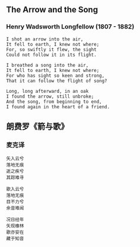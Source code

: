 ## The Arrow and the Song
### Henry Wadsworth Longfellow (1807 - 1882)

```
I shot an arrow into the air,
It fell to earth, I knew not where;
For, so swiftly it flew, the sight
Could not follow it in its flight.

I breathed a song into the air,
It fell to earth, I knew not where;
For who has sight so keen and strong,
That it can follow the flight of song?

Long, long afterward, in an oak
I found the arrow, still unbroke;
And the song, from beginning to end,
I found again in the heart of a friend.
```

## 朗费罗《箭与歌》
### 麦克译

```
矢入云兮
落地无痕
逝之疾兮
其踪难寻

歌入云兮
落地无痕
目不力兮
余音难闻

况日经年
矢现橡林
歌亦安在
藏于知音
```
